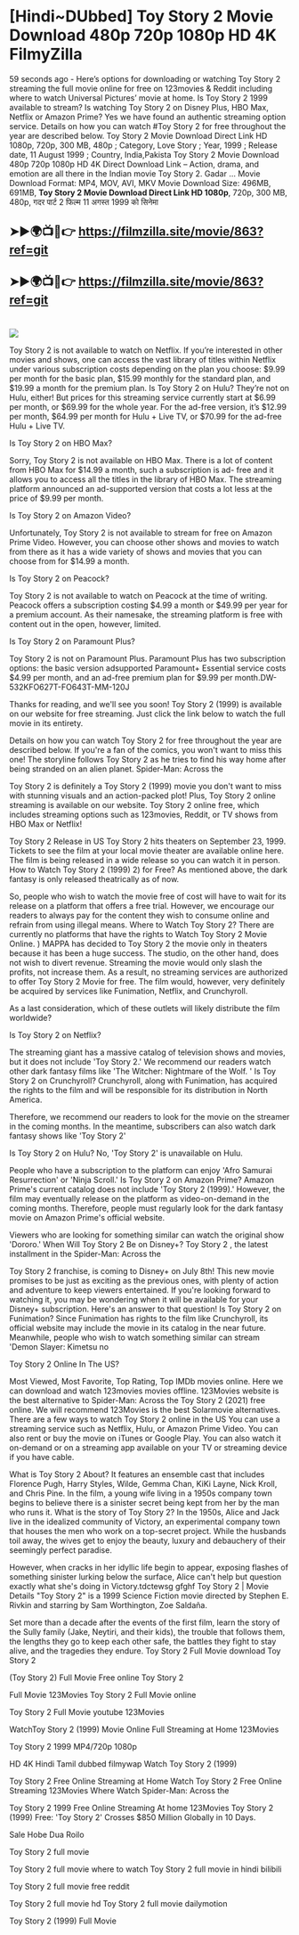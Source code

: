 # [Hindi~DUbbed] Toy Story 2 Movie Download 480p 720p 1080p HD 4K FilmyZilla


59 seconds ago - Here’s options for downloading or watching Toy Story 2 streaming the full movie online for free on 123movies & Reddit including where to watch Universal Pictures’ movie at home. Is Toy Story 2 1999 available to stream? Is watching Toy Story 2 on Disney Plus, HBO Max, Netflix or Amazon Prime? Yes we have found an authentic streaming option service. Details on how you can watch #Toy Story 2 for free throughout the year are described below. Toy Story 2 Movie Download Direct Link HD 1080p, 720p, 300 MB, 480p ; Category, Love Story ; Year, 1999 ; Release date, 11 August 1999 ; Country, India,Pakista Toy Story 2 Movie Download 480p 720p 1080p HD 4K Direct Download Link – Action, drama, and emotion are all there in the Indian movie Toy Story 2. Gadar ...
Movie Download Format: MP4, MOV, AVI, MKV
Movie Download Size: 496MB, 691MB, **Toy Story 2 Movie Download Direct Link HD 1080p**, 720p, 300 MB, 480p, गदर पार्ट 2 फिल्म 11 अगस्त 1999 को सिनेमा

## ➤►🌍📺📱👉   https://filmzilla.site/movie/863?ref=git

## ➤►🌍📺📱👉   https://filmzilla.site/movie/863?ref=git

#

<img src="https://image.tmdb.org/t/p/w780//91qfG6VaxRsCh1SbIi1w2vxknsL.jpg" />

Toy Story 2 is not available to watch on Netflix. If you’re interested in other movies and shows, one can access the vast library of titles within Netflix under various subscription costs depending on the plan you choose: $9.99 per month for the basic plan, $15.99 monthly for the standard plan, and $19.99 a month for the premium plan. Is Toy Story 2 on Hulu? They’re not on Hulu, either! But prices for this streaming service currently start at $6.99 per month, or $69.99 for the whole year. For the ad-free version, it’s $12.99 per month, $64.99 per month for Hulu + Live TV, or $70.99 for the ad-free Hulu + Live TV.

Is Toy Story 2 on HBO Max?

Sorry, Toy Story 2 is not available on HBO Max. There is a lot of content from HBO Max for $14.99 a month, such a subscription is ad- free and it allows you to access all the titles in the library of HBO Max. The streaming platform announced an ad-supported version that costs a lot less at the price of $9.99 per month.

Is Toy Story 2 on Amazon Video?

Unfortunately, Toy Story 2 is not available to stream for free on Amazon Prime Video. However, you can choose other shows and movies to watch from there as it has a wide variety of shows and movies that you can choose from for $14.99 a month.

Is Toy Story 2 on Peacock?

Toy Story 2 is not available to watch on Peacock at the time of writing. Peacock offers a subscription costing $4.99 a month or $49.99 per year for a premium account. As their namesake, the streaming platform is free with content out in the open, however, limited.

Is Toy Story 2 on Paramount Plus?

Toy Story 2 is not on Paramount Plus. Paramount Plus has two subscription options: the basic version adsupported Paramount+ Essential service costs $4.99 per month, and an ad-free premium plan for $9.99 per month.DW-532KFO627T-FO643T-MM-120J

Thanks for reading, and we'll see you soon! Toy Story 2 (1999) is available on our website for free streaming. Just click the link below to watch the full movie in its entirety.

Details on how you can watch Toy Story 2 for free throughout the year are described below. If you're a fan of the comics, you won't want to miss this one! The storyline follows Toy Story 2 as he tries to find his way home after being stranded on an alien planet. Spider-Man: Across the

Toy Story 2 is definitely a Toy Story 2 (1999) movie you don't want to miss with stunning visuals and an action-packed plot! Plus, Toy Story 2 online streaming is available on our website. Toy Story 2 online free, which includes streaming options such as 123movies, Reddit, or TV shows from HBO Max or Netflix!

Toy Story 2 Release in US Toy Story 2 hits theaters on September 23, 1999. Tickets to see the film at your local movie theater are available online here. The film is being released in a wide release so you can watch it in person. How to Watch Toy Story 2 (1999) 2) for Free? As mentioned above, the dark fantasy is only released theatrically as of now.

So, people who wish to watch the movie free of cost will have to wait for its release on a platform that offers a free trial. However, we encourage our readers to always pay for the content they wish to consume online and refrain from using illegal means. Where to Watch Toy Story 2? There are currently no platforms that have the rights to Watch Toy Story 2 Movie Online. ) MAPPA has decided to Toy Story 2 the movie only in theaters because it has been a huge success. The studio, on the other hand, does not wish to divert revenue. Streaming the movie would only slash the profits, not increase them. As a result, no streaming services are authorized to offer Toy Story 2 Movie for free. The film would, however, very definitely be acquired by services like Funimation, Netflix, and Crunchyroll.

As a last consideration, which of these outlets will likely distribute the film worldwide?

Is Toy Story 2 on Netflix?

The streaming giant has a massive catalog of television shows and movies, but it does not include 'Toy Story 2.' We recommend our readers watch other dark fantasy films like 'The Witcher: Nightmare of the Wolf. ' Is Toy Story 2 on Crunchyroll? Crunchyroll, along with Funimation, has acquired the rights to the film and will be responsible for its distribution in North America.

Therefore, we recommend our readers to look for the movie on the streamer in the coming months. In the meantime, subscribers can also watch dark fantasy shows like 'Toy Story 2'

Is Toy Story 2 on Hulu? No, 'Toy Story 2' is unavailable on Hulu.

People who have a subscription to the platform can enjoy 'Afro Samurai Resurrection' or 'Ninja Scroll.' Is Toy Story 2 on Amazon Prime? Amazon Prime's current catalog does not include 'Toy Story 2 (1999).' However, the film may eventually release on the platform as video-on-demand in the coming months. Therefore, people must regularly look for the dark fantasy movie on Amazon Prime's official website.

Viewers who are looking for something similar can watch the original show 'Dororo.' When Will Toy Story 2 Be on Disney+? Toy Story 2 , the latest installment in the Spider-Man: Across the

Toy Story 2 franchise, is coming to Disney+ on July 8th! This new movie promises to be just as exciting as the previous ones, with plenty of action and adventure to keep viewers entertained. If you're looking forward to watching it, you may be wondering when it will be available for your Disney+ subscription. Here's an answer to that question! Is Toy Story 2 on Funimation? Since Funimation has rights to the film like Crunchyroll, its official website may include the movie in its catalog in the near future. Meanwhile, people who wish to watch something similar can stream 'Demon Slayer: Kimetsu no

Toy Story 2 Online In The US?

Most Viewed, Most Favorite, Top Rating, Top IMDb movies online. Here we can download and watch 123movies movies offline. 123Movies website is the best alternative to Spider-Man: Across the Toy Story 2 (2021) free online. We will recommend 123Movies is the best Solarmovie alternatives. There are a few ways to watch Toy Story 2 online in the US You can use a streaming service such as Netflix, Hulu, or Amazon Prime Video. You can also rent or buy the movie on iTunes or Google Play. You can also watch it on-demand or on a streaming app available on your TV or streaming device if you have cable.

What is Toy Story 2 About? It features an ensemble cast that includes Florence Pugh, Harry Styles, Wilde, Gemma Chan, KiKi Layne, Nick Kroll, and Chris Pine. In the film, a young wife living in a 1950s company town begins to believe there is a sinister secret being kept from her by the man who runs it. What is the story of Toy Story 2? In the 1950s, Alice and Jack live in the idealized community of Victory, an experimental company town that houses the men who work on a top-secret project. While the husbands toil away, the wives get to enjoy the beauty, luxury and debauchery of their seemingly perfect paradise.

However, when cracks in her idyllic life begin to appear, exposing flashes of something sinister lurking below the surface, Alice can't help but question exactly what she's doing in Victory.tdctewsg gfghf Toy Story 2 | Movie Details "Toy Story 2" is a 1999 Science Fiction movie directed by Stephen E. Rivkin and starring by Sam Worthington, Zoe Saldaña.

Set more than a decade after the events of the first film, learn the story of the Sully family (Jake, Neytiri, and their kids), the trouble that follows them, the lengths they go to keep each other safe, the battles they fight to stay alive, and the tragedies they endure. Toy Story 2 Full Movie download Toy Story 2

(Toy Story 2) Full Movie Free online Toy Story 2

Full Movie 123Movies Toy Story 2 Full Movie online

Toy Story 2 Full Movie youtube 123Movies

WatchToy Story 2 (1999) Movie Online Full Streaming at Home 123Movies

Toy Story 2 1999 MP4/720p 1080p

HD 4K Hindi Tamil dubbed filmywap Watch Toy Story 2 (1999)

Toy Story 2 Free Online Streaming at Home Watch Toy Story 2 Free Online Streaming 123Movies Where Watch Spider-Man: Across the

Toy Story 2 1999 Free Online Streaming At home 123Movies Toy Story 2 (1999) Free: 'Toy Story 2' Crosses $850 Million Globally in 10 Days.

Sale Hobe Dua Roilo

Toy Story 2 full movie

Toy Story 2 full movie where to watch Toy Story 2 full movie in hindi bilibili

Toy Story 2 full movie free reddit

Toy Story 2 full movie hd Toy Story 2 full movie dailymotion

Toy Story 2 (1999) Full Movie